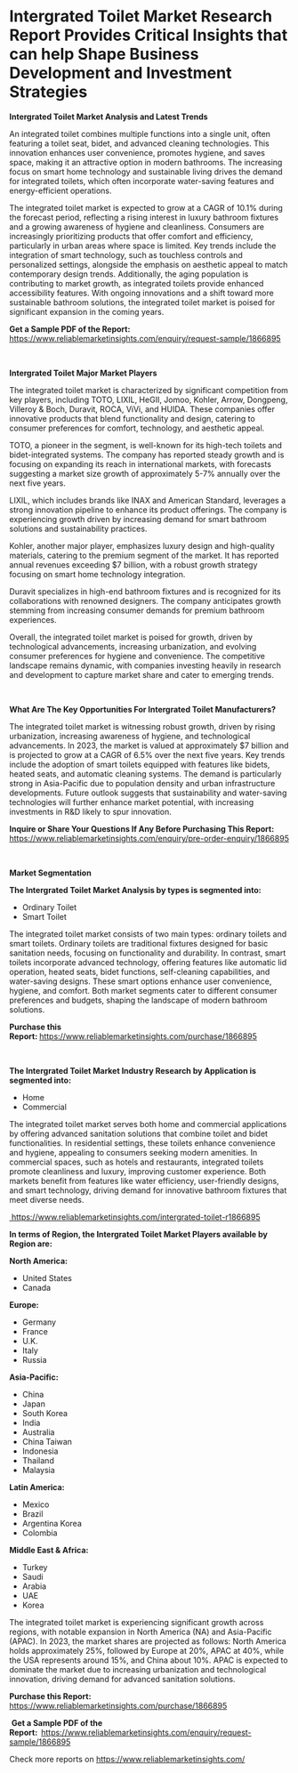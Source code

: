 <p><h1>Intergrated Toilet Market Research Report Provides Critical Insights that can help Shape Business Development and Investment Strategies</h1></p><p><strong>Intergrated Toilet Market Analysis and Latest Trends</strong></p>
<p><p>An integrated toilet combines multiple functions into a single unit, often featuring a toilet seat, bidet, and advanced cleaning technologies. This innovation enhances user convenience, promotes hygiene, and saves space, making it an attractive option in modern bathrooms. The increasing focus on smart home technology and sustainable living drives the demand for integrated toilets, which often incorporate water-saving features and energy-efficient operations.</p><p>The integrated toilet market is expected to grow at a CAGR of 10.1% during the forecast period, reflecting a rising interest in luxury bathroom fixtures and a growing awareness of hygiene and cleanliness. Consumers are increasingly prioritizing products that offer comfort and efficiency, particularly in urban areas where space is limited. Key trends include the integration of smart technology, such as touchless controls and personalized settings, alongside the emphasis on aesthetic appeal to match contemporary design trends. Additionally, the aging population is contributing to market growth, as integrated toilets provide enhanced accessibility features. With ongoing innovations and a shift toward more sustainable bathroom solutions, the integrated toilet market is poised for significant expansion in the coming years.</p></p>
<p><strong>Get a Sample PDF of the Report:&nbsp;</strong> <a href="https://www.reliablemarketinsights.com/enquiry/request-sample/1866895?utm_campaign=1937&utm_medium=2&utm_source=Github&utm_content=ia&utm_term=09022025&utm_id=intergrated-toilet">https://www.reliablemarketinsights.com/enquiry/request-sample/1866895</a></p>
<p>&nbsp;</p>
<p><strong>Intergrated Toilet Major Market Players</strong></p>
<p><p>The integrated toilet market is characterized by significant competition from key players, including TOTO, LIXIL, HeGII, Jomoo, Kohler, Arrow, Dongpeng, Villeroy & Boch, Duravit, ROCA, ViVi, and HUIDA. These companies offer innovative products that blend functionality and design, catering to consumer preferences for comfort, technology, and aesthetic appeal.</p><p>TOTO, a pioneer in the segment, is well-known for its high-tech toilets and bidet-integrated systems. The company has reported steady growth and is focusing on expanding its reach in international markets, with forecasts suggesting a market size growth of approximately 5-7% annually over the next five years.</p><p>LIXIL, which includes brands like INAX and American Standard, leverages a strong innovation pipeline to enhance its product offerings. The company is experiencing growth driven by increasing demand for smart bathroom solutions and sustainability practices. </p><p>Kohler, another major player, emphasizes luxury design and high-quality materials, catering to the premium segment of the market. It has reported annual revenues exceeding $7 billion, with a robust growth strategy focusing on smart home technology integration.</p><p>Duravit specializes in high-end bathroom fixtures and is recognized for its collaborations with renowned designers. The company anticipates growth stemming from increasing consumer demands for premium bathroom experiences.</p><p>Overall, the integrated toilet market is poised for growth, driven by technological advancements, increasing urbanization, and evolving consumer preferences for hygiene and convenience. The competitive landscape remains dynamic, with companies investing heavily in research and development to capture market share and cater to emerging trends.</p></p>
<p>&nbsp;</p>
<p><strong>What Are The Key Opportunities For Intergrated Toilet Manufacturers?</strong></p>
<p><p>The integrated toilet market is witnessing robust growth, driven by rising urbanization, increasing awareness of hygiene, and technological advancements. In 2023, the market is valued at approximately $7 billion and is projected to grow at a CAGR of 6.5% over the next five years. Key trends include the adoption of smart toilets equipped with features like bidets, heated seats, and automatic cleaning systems. The demand is particularly strong in Asia-Pacific due to population density and urban infrastructure developments. Future outlook suggests that sustainability and water-saving technologies will further enhance market potential, with increasing investments in R&D likely to spur innovation.</p></p>
<p><strong>Inquire or Share Your Questions If Any Before Purchasing This Report:</strong> <a href="https://www.reliablemarketinsights.com/enquiry/pre-order-enquiry/1866895?utm_campaign=1937&utm_medium=2&utm_source=Github&utm_content=ia&utm_term=09022025&utm_id=intergrated-toilet">https://www.reliablemarketinsights.com/enquiry/pre-order-enquiry/1866895</a></p>
<p>&nbsp;</p>
<p><strong>Market Segmentation</strong></p>
<p><strong>The Intergrated Toilet Market Analysis by types is segmented into:</strong></p>
<p><ul><li>Ordinary Toilet</li><li>Smart Toilet</li></ul></p>
<p><p>The integrated toilet market consists of two main types: ordinary toilets and smart toilets. Ordinary toilets are traditional fixtures designed for basic sanitation needs, focusing on functionality and durability. In contrast, smart toilets incorporate advanced technology, offering features like automatic lid operation, heated seats, bidet functions, self-cleaning capabilities, and water-saving designs. These smart options enhance user convenience, hygiene, and comfort. Both market segments cater to different consumer preferences and budgets, shaping the landscape of modern bathroom solutions.</p></p>
<p><strong>Purchase this Report:&nbsp;</strong><a href="https://www.reliablemarketinsights.com/purchase/1866895?utm_campaign=1937&utm_medium=2&utm_source=Github&utm_content=ia&utm_term=09022025&utm_id=intergrated-toilet">https://www.reliablemarketinsights.com/purchase/1866895</a></p>
<p>&nbsp;</p>
<p><strong>The Intergrated Toilet Market Industry Research by Application is segmented into:</strong></p>
<p><ul><li>Home</li><li>Commercial</li></ul></p>
<p><p>The integrated toilet market serves both home and commercial applications by offering advanced sanitation solutions that combine toilet and bidet functionalities. In residential settings, these toilets enhance convenience and hygiene, appealing to consumers seeking modern amenities. In commercial spaces, such as hotels and restaurants, integrated toilets promote cleanliness and luxury, improving customer experience. Both markets benefit from features like water efficiency, user-friendly designs, and smart technology, driving demand for innovative bathroom fixtures that meet diverse needs.</p></p>
<p><a href="https://www.reliablemarketinsights.com/intergrated-toilet-r1866895?utm_campaign=1937&utm_medium=2&utm_source=Github&utm_content=ia&utm_term=09022025&utm_id=intergrated-toilet">&nbsp;https://www.reliablemarketinsights.com/intergrated-toilet-r1866895</a></p>
<p><strong>In terms of Region, the Intergrated Toilet Market Players available by Region are:</strong></p>
<p>
    <p> <strong> North America: </strong>
        <ul>
            <li>United States</li>
            <li>Canada</li>
        </ul>
        </p> 
    <p> <strong> Europe: </strong>
        <ul>
            <li>Germany</li>
            <li>France</li>
            <li>U.K.</li>
            <li>Italy</li>
            <li>Russia</li>
        </ul>
        </p> 
    <p> <strong> Asia-Pacific: </strong>
        <ul>
            <li>China</li>
            <li>Japan</li>
            <li>South Korea</li>
            <li>India</li>
            <li>Australia</li>
            <li>China Taiwan</li>
            <li>Indonesia</li>
            <li>Thailand</li>
            <li>Malaysia</li>
        </ul>
        </p> 
    <p> <strong> Latin America: </strong>
        <ul>
            <li>Mexico</li>
            <li>Brazil</li>
            <li>Argentina Korea</li>
            <li>Colombia</li>
        </ul>
        </p> 
    <p> <strong> Middle East & Africa: </strong>
        <ul>
            <li>Turkey</li>
            <li>Saudi</li>
            <li>Arabia</li>
            <li>UAE</li>
            <li>Korea</li>
        </ul>
    </p>
    </p>
<p><p>The integrated toilet market is experiencing significant growth across regions, with notable expansion in North America (NA) and Asia-Pacific (APAC). In 2023, the market shares are projected as follows: North America holds approximately 25%, followed by Europe at 20%, APAC at 40%, while the USA represents around 15%, and China about 10%. APAC is expected to dominate the market due to increasing urbanization and technological innovation, driving demand for advanced sanitation solutions.</p></p>
<p><strong>Purchase this Report: </strong><a href="https://www.reliablemarketinsights.com/purchase/1866895?utm_campaign=1937&utm_medium=2&utm_source=Github&utm_content=ia&utm_term=09022025&utm_id=intergrated-toilet">https://www.reliablemarketinsights.com/purchase/1866895</a></p>
<p>&nbsp;<strong>Get a Sample PDF of the Report:&nbsp;&nbsp;</strong><a href="https://www.reliablemarketinsights.com/enquiry/request-sample/1866895?utm_campaign=1937&utm_medium=2&utm_source=Github&utm_content=ia&utm_term=09022025&utm_id=intergrated-toilet">https://www.reliablemarketinsights.com/enquiry/request-sample/1866895</a></p>
<p><strong></strong></p>
<p>Check more reports on <a href="https://www.reliablemarketinsights.com/?utm_campaign=1937&utm_medium=2&utm_source=Github&utm_content=ia&utm_term=09022025&utm_id=intergrated-toilet">https://www.reliablemarketinsights.com/</a></p>